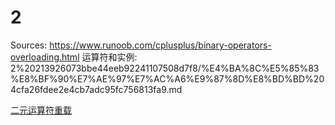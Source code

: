 # 2

Sources: https://www.runoob.com/cplusplus/binary-operators-overloading.html
运算符和实例: 2%20213926073bbe44eeb92241107508d7f8/%E4%BA%8C%E5%85%83%E8%BF%90%E7%AE%97%E7%AC%A6%E9%87%8D%E8%BD%BD%204cfa26fdee2e4cb7adc95fc756813fa9.md

[二元运算符重载](二元运算符重载%204cfa26fdee2e4cb7adc95fc756813fa9.md)